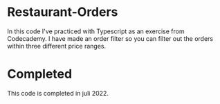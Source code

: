 # Restaurant-Orders
In this code I've practiced with Typescript as an exercise from Codecademy. I have made an order filter so you can filter out the orders within three different price ranges. 

# Completed
This code is completed in juli 2022. 
